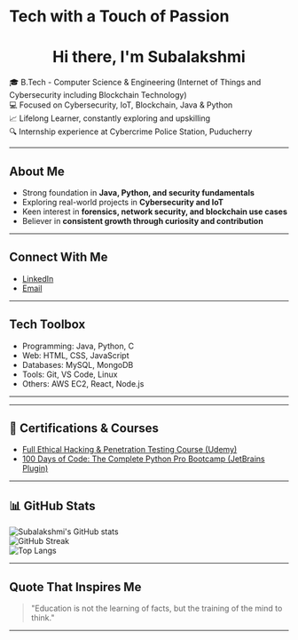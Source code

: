 # Tech with a Touch of Passion  

<h1 align="center">
  Hi there, I'm Subalakshmi  
</h1>

🎓 B.Tech - Computer Science & Engineering (Internet of Things and Cybersecurity including Blockchain Technology)  
💻 Focused on Cybersecurity, IoT, Blockchain, Java & Python  
📈 Lifelong Learner, constantly exploring and upskilling  
🔍 Internship experience at Cybercrime Police Station, Puducherry  

---

## About Me  

- Strong foundation in **Java, Python, and security fundamentals**  
- Exploring real-world projects in **Cybersecurity and IoT**  
- Keen interest in **forensics, network security, and blockchain use cases**  
- Believer in **consistent growth through curiosity and contribution**  

---

## Connect With Me  

- [LinkedIn](https://www.linkedin.com/in/subalakshmi-krishnamoorthi-85519931b)  
- [Email](mailto:subha302005@gmail.com)  

---

## Tech Toolbox  

- Programming: Java, Python, C  
- Web: HTML, CSS, JavaScript  
- Databases: MySQL, MongoDB  
- Tools: Git, VS Code, Linux  
- Others: AWS EC2, React, Node.js  

---
---

## 📜 Certifications & Courses  

- [Full Ethical Hacking & Penetration Testing Course (Udemy)](https://www.udemy.com/certificate/UC-XXXXXXX/)  
- [100 Days of Code: The Complete Python Pro Bootcamp (JetBrains Plugin)](https://plugins.jetbrains.com/plugin/25212-100-days-of-code--the-complete-python-pro-bootcamp?noRedirect=true)  

---


## 📊 GitHub Stats  

![Subalakshmi's GitHub stats](https://github-readme-stats.vercel.app/api?username=YourGitHubUsername&show_icons=true&theme=tokyonight&hide_border=true)  
![GitHub Streak](https://github-readme-streak-stats.herokuapp.com?user=YourGitHubUsername&theme=tokyonight&hide_border=true)  
![Top Langs](https://github-readme-stats.vercel.app/api/top-langs/?username=YourGitHubUsername&layout=compact&theme=tokyonight)  
 

---

## Quote That Inspires Me  

> "Education is not the learning of facts, but the training of the mind to think."  

---
